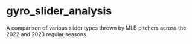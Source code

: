 # gyro_slider_analysis
A comparison of various slider types thrown by MLB pitchers across the 2022 and 2023 regular seasons.
